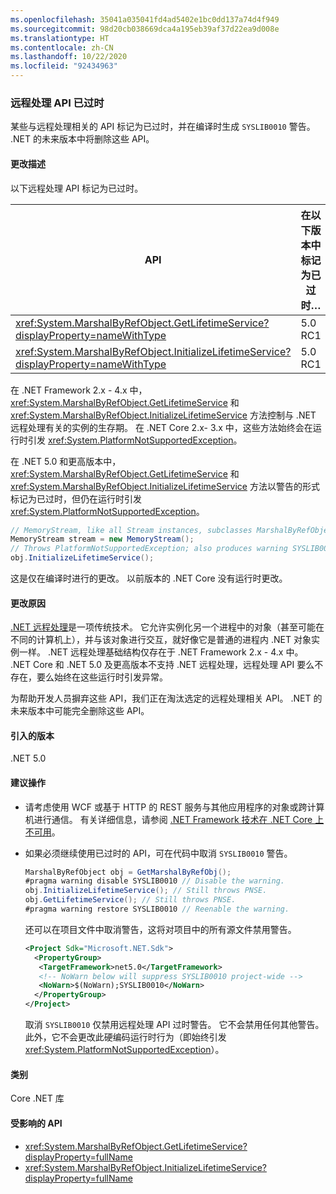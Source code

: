 ```yaml
---
ms.openlocfilehash: 35041a035041fd4ad5402e1bc0dd137a74d4f949
ms.sourcegitcommit: 98d20cb038669dca4a195eb39af37d22ea9d008e
ms.translationtype: HT
ms.contentlocale: zh-CN
ms.lasthandoff: 10/22/2020
ms.locfileid: "92434963"
---
```

### <a name="remoting-apis-are-obsolete"></a>远程处理 API 已过时

某些与远程处理相关的 API 标记为已过时，并在编译时生成 `SYSLIB0010` 警告。 .NET 的未来版本中将删除这些 API。

#### <a name="change-description"></a>更改描述

以下远程处理 API 标记为已过时。

| API | 在以下版本中标记为已过时… |
| - | - |
| <xref:System.MarshalByRefObject.GetLifetimeService?displayProperty=nameWithType> | 5.0 RC1 |
| <xref:System.MarshalByRefObject.InitializeLifetimeService?displayProperty=nameWithType> | 5.0 RC1 |

在 .NET Framework 2.x - 4.x 中，<xref:System.MarshalByRefObject.GetLifetimeService> 和 <xref:System.MarshalByRefObject.InitializeLifetimeService> 方法控制与 .NET 远程处理有关的实例的生存期。 在 .NET Core 2.x- 3.x 中，这些方法始终会在运行时引发 <xref:System.PlatformNotSupportedException>。

在 .NET 5.0 和更高版本中，<xref:System.MarshalByRefObject.GetLifetimeService> 和 <xref:System.MarshalByRefObject.InitializeLifetimeService> 方法以警告的形式标记为已过时，但仍在运行时引发 <xref:System.PlatformNotSupportedException>。

```csharp
// MemoryStream, like all Stream instances, subclasses MarshalByRefObject.
MemoryStream stream = new MemoryStream();
// Throws PlatformNotSupportedException; also produces warning SYSLIB0010.
obj.InitializeLifetimeService();
```

这是仅在编译时进行的更改。 以前版本的 .NET Core 没有运行时更改。

#### <a name="reason-for-change"></a>更改原因

[.NET 远程处理](/previous-versions/dotnet/netframework-1.1/kwdt6w2k(v=vs.71))是一项传统技术。 它允许实例化另一个进程中的对象（甚至可能在不同的计算机上），并与该对象进行交互，就好像它是普通的进程内 .NET 对象实例一样。 .NET 远程处理基础结构仅存在于 .NET Framework 2.x - 4.x 中。 .NET Core 和 .NET 5.0 及更高版本不支持 .NET 远程处理，远程处理 API 要么不存在，要么始终在这些运行时引发异常。

为帮助开发人员摒弃这些 API，我们正在淘汰选定的远程处理相关 API。 .NET 的未来版本中可能完全删除这些 API。

#### <a name="version-introduced"></a>引入的版本

.NET 5.0

#### <a name="recommended-action"></a>建议操作

- 请考虑使用 WCF 或基于 HTTP 的 REST 服务与其他应用程序的对象或跨计算机进行通信。 有关详细信息，请参阅 [.NET Framework 技术在 .NET Core 上不可用](../../../../docs/core/porting/net-framework-tech-unavailable.md)。

- 如果必须继续使用已过时的 API，可在代码中取消 `SYSLIB0010` 警告。

  ```csharp
  MarshalByRefObject obj = GetMarshalByRefObj();
  #pragma warning disable SYSLIB0010 // Disable the warning.
  obj.InitializeLifetimeService(); // Still throws PNSE.
  obj.GetLifetimeService(); // Still throws PNSE.
  #pragma warning restore SYSLIB0010 // Reenable the warning.
  ```

  还可以在项目文件中取消警告，这将对项目中的所有源文件禁用警告。

  ```xml
  <Project Sdk="Microsoft.NET.Sdk">
    <PropertyGroup>
     <TargetFramework>net5.0</TargetFramework>
     <!-- NoWarn below will suppress SYSLIB0010 project-wide -->
     <NoWarn>$(NoWarn);SYSLIB0010</NoWarn>
    </PropertyGroup>
  </Project>
  ```

  取消 `SYSLIB0010` 仅禁用远程处理 API 过时警告。 它不会禁用任何其他警告。 此外，它不会更改此硬编码运行时行为（即始终引发 <xref:System.PlatformNotSupportedException>）。

#### <a name="category"></a>类别

Core .NET 库

#### <a name="affected-apis"></a>受影响的 API

- <xref:System.MarshalByRefObject.GetLifetimeService?displayProperty=fullName>
- <xref:System.MarshalByRefObject.InitializeLifetimeService?displayProperty=fullName>

<!--

#### Affected APIs

- `M:System.MarshalByRefObject.GetLifetimeService`
- `M:System.MarshalByRefObject.InitializeLifetimeService`

-->
